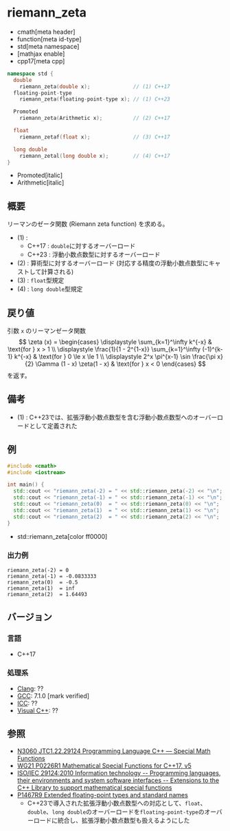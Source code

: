 # riemann_zeta
* cmath[meta header]
* function[meta id-type]
* std[meta namespace]
* [mathjax enable]
* cpp17[meta cpp]

```cpp
namespace std {
  double
    riemann_zeta(double x);              // (1) C++17
  floating-point-type
    riemann_zeta(floating-point-type x); // (1) C++23

  Promoted
    riemann_zeta(Arithmetic x);          // (2) C++17

  float
    riemann_zetaf(float x);              // (3) C++17

  long double
    riemann_zetal(long double x);        // (4) C++17
}
```
* Promoted[italic]
* Arithmetic[italic]

## 概要
リーマンのゼータ関数 (Riemann zeta function) を求める。

- (1) :
    - C++17 : `double`に対するオーバーロード
    - C++23 : 浮動小数点数型に対するオーバーロード
- (2) : 算術型に対するオーバーロード (対応する精度の浮動小数点数型にキャストして計算される)
- (3) : `float`型規定
- (4) : `long double`型規定


## 戻り値
引数 `x` のリーマンゼータ関数
$$
\zeta (x) = \begin{cases}
  \displaystyle
  \sum_{k=1}^\infty k^{-x} & \text{for } x > 1 \\
  \displaystyle
  \frac{1}{1 - 2^{1-x}} \sum_{k=1}^\infty (-1)^{k-1} k^{-x} & \text{for } 0 \le x \le 1 \\
  \displaystyle
  2^x \pi^{x-1} \sin \frac{\pi x}{2} \Gamma (1 - x) \zeta(1 - x) & \text{for } x < 0
\end{cases}
$$
を返す。

## 備考
- (1) : C++23では、拡張浮動小数点数型を含む浮動小数点数型へのオーバーロードとして定義された


## 例
```cpp example
#include <cmath>
#include <iostream>

int main() {
  std::cout << "riemann_zeta(-2) = " << std::riemann_zeta(-2) << "\n";  // 0
  std::cout << "riemann_zeta(-1) = " << std::riemann_zeta(-1) << "\n";  // -1 / 12
  std::cout << "riemann_zeta(0)  = " << std::riemann_zeta(0) << "\n";   // -1 / 2
  std::cout << "riemann_zeta(1)  = " << std::riemann_zeta(1) << "\n";   // ∞
  std::cout << "riemann_zeta(2)  = " << std::riemann_zeta(2) << "\n";   // π^2 / 6
}
```
* std::riemann_zeta[color ff0000]

### 出力例
```
riemann_zeta(-2) = 0
riemann_zeta(-1) = -0.0833333
riemann_zeta(0)  = -0.5
riemann_zeta(1)  = inf
riemann_zeta(2)  = 1.64493
```


## バージョン
### 言語
- C++17

### 処理系
- [Clang](/implementation.md#clang): ??
- [GCC](/implementation.md#gcc): 7.1.0 [mark verified]
- [ICC](/implementation.md#icc): ??
- [Visual C++](/implementation.md#visual_cpp): ??


## 参照
- [N3060 JTC1.22.29124 Programming Language C++ — Special Math Functions](http://www.open-std.org/jtc1/sc22/wg21/docs/papers/2010/n3060.pdf)
- [WG21 P0226R1 Mathematical Special Functions for C++17, v5](https://isocpp.org/files/papers/P0226R1.pdf)
- [ISO/IEC 29124:2010 Information technology -- Programming languages, their environments and system software interfaces -- Extensions to the C++ Library to support mathematical special functions](https://www.iso.org/standard/50511.html)
- [P1467R9 Extended floating-point types and standard names](https://www.open-std.org/jtc1/sc22/wg21/docs/papers/2022/p1467r9.html)
    - C++23で導入された拡張浮動小数点数型への対応として、`float`、`double`、`long double`のオーバーロードを`floating-point-type`のオーバーロードに統合し、拡張浮動小数点数型も扱えるようにした
